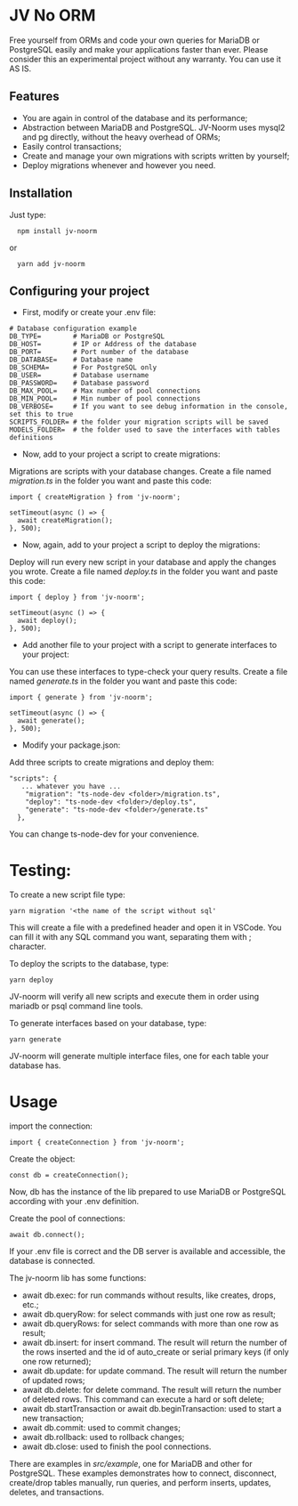 # JV No ORM

Free yourself from ORMs and code your own queries for MariaDB or PostgreSQL easily and make your applications faster than ever.
Please consider this an experimental project without any warranty. You can use it AS IS.

## Features

- You are again in control of the database and its performance;
- Abstraction between MariaDB and PostgreSQL. JV-Noorm uses mysql2 and pg directly, without the heavy overhead of ORMs;
- Easily control transactions;
- Create and manage your own migrations with scripts written by yourself;
- Deploy migrations whenever and however you need.

## Installation

Just type:

```
  npm install jv-noorm
```

or

```
  yarn add jv-noorm
```

## Configuring your project

- First, modify or create your .env file:

```
# Database configuration example
DB_TYPE=        # MariaDB or PostgreSQL
DB_HOST=        # IP or Address of the database
DB_PORT=        # Port number of the database
DB_DATABASE=    # Database name
DB_SCHEMA=      # For PostgreSQL only
DB_USER=        # Database username
DB_PASSWORD=    # Database password
DB_MAX_POOL=    # Max number of pool connections
DB_MIN_POOL=    # Min number of pool connections
DB_VERBOSE=     # If you want to see debug information in the console, set this to true
SCRIPTS_FOLDER= # the folder your migration scripts will be saved
MODELS_FOLDER=  # the folder used to save the interfaces with tables definitions
```

- Now, add to your project a script to create migrations:

Migrations are scripts with your database changes.
Create a file named _migration.ts_ in the folder you want and paste this code:

```
import { createMigration } from 'jv-noorm';

setTimeout(async () => {
  await createMigration();
}, 500);
```

- Now, again, add to your project a script to deploy the migrations:

Deploy will run every new script in your database and apply the changes you wrote.
Create a file named _deploy.ts_ in the folder you want and paste this code:

```
import { deploy } from 'jv-noorm';

setTimeout(async () => {
  await deploy();
}, 500);
```

- Add another file to your project with a script to generate interfaces to your project:

You can use these interfaces to type-check your query results.
Create a file named _generate.ts_ in the folder you want and paste this code:

```
import { generate } from 'jv-noorm';

setTimeout(async () => {
  await generate();
}, 500);
```

- Modify your package.json:

Add three scripts to create migrations and deploy them:

```
"scripts": {
   ... whatever you have ...
    "migration": "ts-node-dev <folder>/migration.ts",
    "deploy": "ts-node-dev <folder>/deploy.ts",
    "generate": "ts-node-dev <folder>/generate.ts"
  },
```

You can change ts-node-dev for your convenience.

# Testing:

To create a new script file type:

```
yarn migration '<the name of the script without sql'
```

This will create a file with a predefined header and open it in VSCode. You can fill it with any SQL command you want, separating them with ; character.

To deploy the scripts to the database, type:

```
yarn deploy
```

JV-noorm will verify all new scripts and execute them in order using mariadb or psql command line tools.

To generate interfaces based on your database, type:

```
yarn generate
```

JV-noorm will generate multiple interface files, one for each table your database has.

# Usage

import the connection:

```
import { createConnection } from 'jv-noorm';
```

Create the object:

```
const db = createConnection();
```

Now, db has the instance of the lib prepared to use MariaDB or PostgreSQL according with your .env definition.

Create the pool of connections:

```
await db.connect();
```

If your .env file is correct and the DB server is available and accessible, the database is connected.

The jv-noorm lib has some functions:

- await db.exec: for run commands without results, like creates, drops, etc.;
- await db.queryRow: for select commands with just one row as result;
- await db.queryRows: for select commands with more than one row as result;
- await db.insert: for insert command. The result will return the number of the rows inserted and the id of auto_create or serial primary keys (if only one row returned);
- await db.update: for update command. The result will return the number of updated rows;
- await db.delete: for delete command. The result will return the number of deleted rows. This command can execute a hard or soft delete;
- await db.startTransaction or await db.beginTransaction: used to start a new transaction;
- await db.commit: used to commit changes;
- await db.rollback: used to rollback changes;
- await db.close: used to finish the pool connections.

There are examples in _src/example_, one for MariaDB and other for PostgreSQL. These examples demonstrates how to connect, disconnect, create/drop tables manually, run queries, and perform inserts, updates, deletes, and transactions.

